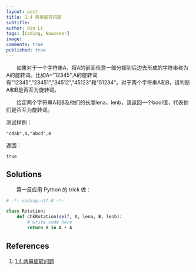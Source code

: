 ```yaml
---
layout: post
title: 1.4 两串旋转问题
subtitle: 
author: Bin Li
tags: [Coding, Nowcoder]
image: 
comments: true
published: true
---
```


　　如果对于一个字符串A，将A的前面任意一部分挪到后边去形成的字符串称为A的旋转词。比如A="12345",A的旋转词有"12345","23451","34512","45123"和"51234"。对于两个字符串A和B，请判断A和B是否互为旋转词。

　　给定两个字符串A和B及他们的长度lena，lenb，请返回一个bool值，代表他们是否互为旋转词。

测试样例：
```
"cdab",4,"abcd",4
```
返回：
```
true
```

## Solutions
　　第一反应用 Python 的 trick 做：

```python
# -*- coding:utf-8 -*-

class Rotation:
    def chkRotation(self, A, lena, B, lenb):
        # write code here
        return B in A + A
```


## References
1. [1.4 两串旋转问题](https://www.nowcoder.com/study/vod/1/1/4)